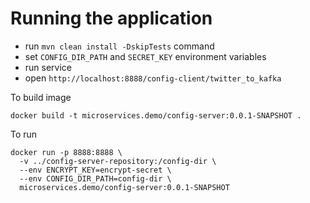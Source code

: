 # Running the application
- run `mvn clean install -DskipTests` command
- set `CONFIG_DIR_PATH` and `SECRET_KEY` environment variables
- run service
- open `http://localhost:8888/config-client/twitter_to_kafka`

To build image
```
docker build -t microservices.demo/config-server:0.0.1-SNAPSHOT .
```

To run
```
docker run -p 8888:8888 \
  -v ../config-server-repository:/config-dir \
  --env ENCRYPT_KEY=encrypt-secret \
  --env CONFIG_DIR_PATH=config-dir \
  microservices.demo/config-server:0.0.1-SNAPSHOT
```
